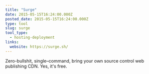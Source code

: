 ```yaml
---
title: "Surge"
date: 2015-05-15T16:24:00.000Z
posted_date: 2015-05-15T16:24:00.000Z
type: tool
slug: surge
tool_type: 
  - hosting-deployment
links:
  website: https://surge.sh/
---
```

Zero-bullshit, single–command, bring your own source control web publishing CDN. Yes, it's free.




